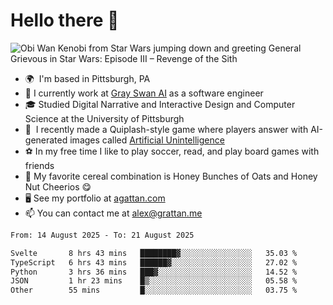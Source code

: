 <!--
**GameDog9988/GameDog9988** is a ✨ _special_ ✨ repository because its `README.md` (this file) appears on your GitHub profile.

Here are some ideas to get you started:

- 🔭 I’m currently working on ...
- 🌱 I’m currently learning ...
- 👯 I’m looking to collaborate on ...
- 🤔 I’m looking for help with ...
- 💬 Ask me about ...
- 📫 How to reach me: ...
- 😄 Pronouns: ...
- ⚡ Fun fact: ...
-->



Hello there 👋
==================================

![Obi Wan Kenobi from Star Wars jumping down and greeting General Grievous in Star Wars: Episode III – Revenge of the Sith](https://github.com/agrattan0820/agrattan0820/assets/51346343/689e56eb-29be-46a5-a079-28ea727b5f7e)


- 🌍  I'm based in Pittsburgh, PA
- 🦢  I currently work at [Gray Swan AI](https://www.grayswan.ai) as a software engineer
- 🎓  Studied Digital Narrative and Interactive Design and Computer Science at the University of Pittsburgh
- 👾  I recently made a Quiplash-style game where players answer with AI-generated images called [Artificial Unintelligence](https://github.com/agrattan0820/artificial-unintelligence)
- ⚽  In my free time I like to play soccer, read, and play board games with friends
- 🥣  My favorite cereal combination is Honey Bunches of Oats and Honey Nut Cheerios 😋
- 🖥️  See my portfolio at [agattan.com](http://agrattan.com/)
- 📫  You can contact me at [alex@grattan.me](mailto:alex@grattan.me)

<!--START_SECTION:waka-->

```txt
From: 14 August 2025 - To: 21 August 2025

Svelte       8 hrs 43 mins   ████████▓░░░░░░░░░░░░░░░░   35.03 %
TypeScript   6 hrs 43 mins   ██████▓░░░░░░░░░░░░░░░░░░   27.02 %
Python       3 hrs 36 mins   ███▓░░░░░░░░░░░░░░░░░░░░░   14.52 %
JSON         1 hr 23 mins    █▒░░░░░░░░░░░░░░░░░░░░░░░   05.58 %
Other        55 mins         █░░░░░░░░░░░░░░░░░░░░░░░░   03.75 %
```

<!--END_SECTION:waka-->
